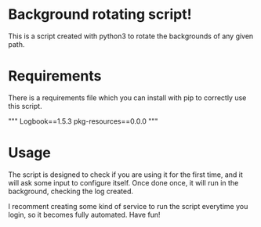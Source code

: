 # Background rotating script!
This is a script created with python3 to rotate the backgrounds of any given path.

# Requirements
There is a requirements file which you can install with pip to correctly use this script.

"""
Logbook==1.5.3
pkg-resources==0.0.0
"""

# Usage
The script is designed to check if you are using it for the first time, and it will ask some input to configure itself. Once done once, it will run in the background, checking the log created.

I recomment creating some kind of service to run the script everytime you login, so it becomes fully automated. Have fun!
